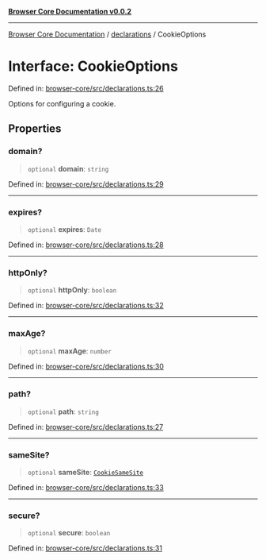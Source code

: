 [**Browser Core Documentation v0.0.2**](../../README.md)

***

[Browser Core Documentation](../../modules.md) / [declarations](../README.md) / CookieOptions

# Interface: CookieOptions

Defined in: [browser-core/src/declarations.ts:26](https://github.com/stonemjs/browser-core/blob/408e82465a131a47c05457385f3cbf210ec88032/src/declarations.ts#L26)

Options for configuring a cookie.

## Properties

### domain?

> `optional` **domain**: `string`

Defined in: [browser-core/src/declarations.ts:29](https://github.com/stonemjs/browser-core/blob/408e82465a131a47c05457385f3cbf210ec88032/src/declarations.ts#L29)

***

### expires?

> `optional` **expires**: `Date`

Defined in: [browser-core/src/declarations.ts:28](https://github.com/stonemjs/browser-core/blob/408e82465a131a47c05457385f3cbf210ec88032/src/declarations.ts#L28)

***

### httpOnly?

> `optional` **httpOnly**: `boolean`

Defined in: [browser-core/src/declarations.ts:32](https://github.com/stonemjs/browser-core/blob/408e82465a131a47c05457385f3cbf210ec88032/src/declarations.ts#L32)

***

### maxAge?

> `optional` **maxAge**: `number`

Defined in: [browser-core/src/declarations.ts:30](https://github.com/stonemjs/browser-core/blob/408e82465a131a47c05457385f3cbf210ec88032/src/declarations.ts#L30)

***

### path?

> `optional` **path**: `string`

Defined in: [browser-core/src/declarations.ts:27](https://github.com/stonemjs/browser-core/blob/408e82465a131a47c05457385f3cbf210ec88032/src/declarations.ts#L27)

***

### sameSite?

> `optional` **sameSite**: [`CookieSameSite`](../enumerations/CookieSameSite.md)

Defined in: [browser-core/src/declarations.ts:33](https://github.com/stonemjs/browser-core/blob/408e82465a131a47c05457385f3cbf210ec88032/src/declarations.ts#L33)

***

### secure?

> `optional` **secure**: `boolean`

Defined in: [browser-core/src/declarations.ts:31](https://github.com/stonemjs/browser-core/blob/408e82465a131a47c05457385f3cbf210ec88032/src/declarations.ts#L31)
